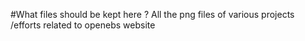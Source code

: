 #What files should be kept here ?
All the png files of various projects /efforts related to openebs website
